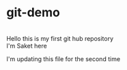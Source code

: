 # git-demo
<br>
Hello this is my first git hub repository
<br>
I'm Saket here 

I'm updating this file for the second time
